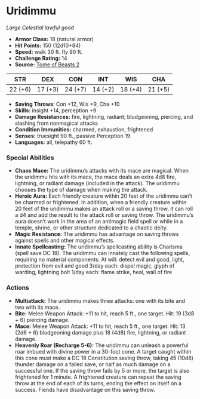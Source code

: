 # Uridimmu

*Large* *Celestial* *lawful good*

- **Armor Class:** 18 (natural armor)
- **Hit Points:** 150 (12d10+84)
- **Speed:** walk 30 ft. fly 90 ft.
- **Challenge Rating:** 14
- **Source:** [Tome of Beasts 2](https://koboldpress.com/kpstore/product/tome-of-beasts-2-for-5th-edition/)

| STR | DEX | CON | INT | WIS | CHA |
| --- | --- | --- | --- | --- | --- |
| 22 (+6) | 17 (+3) | 24 (+7) | 14 (+2) | 18 (+4) | 21 (+5) |

- **Saving Throws**: Con +12, Wis +9, Cha +10
- **Skills:** insight +14, perception +9
- **Damage Resistances:** fire, lightning, radiant; bludgeoning, piercing, and slashing from nonmagical attacks
- **Condition Immunities:** charmed, exhaustion, frightened
- **Senses:** truesight 90 ft., passive Perception 19
- **Languages:** all, telepathy 60 ft.
### Special Abilities
- **Chaos Mace:** The uridimmu’s attacks with its mace are magical. When the uridimmu hits with its mace, the mace deals an extra 4d8 fire, lightning, or radiant damage (included in the attack). The uridimmu chooses the type of damage when making the attack.
- **Heroic Aura:** Each friendly creature within 20 feet of the uridimmu can’t be charmed or frightened. In addition, when a friendly creature within 20 feet of the uridimmu makes an attack roll or a saving throw, it can roll a d4 and add the result to the attack roll or saving throw. The uridimmu’s aura doesn’t work in the area of an antimagic field spell or while in a temple, shrine, or other structure dedicated to a chaotic deity.
- **Magic Resistance:** The uridimmu has advantage on saving throws against spells and other magical effects.
- **Innate Spellcasting:** The uridimmu’s spellcasting ability is Charisma (spell save DC 18). The uridimmu can innately cast the following spells, requiring no material components: At will: detect evil and good, light, protection from evil and good 3/day each: dispel magic, glyph of warding, lightning bolt 1/day each: flame strike, heal, wall of fire
### Actions
- **Multiattack:** The uridimmu makes three attacks: one with its bite and two with its mace.
- **Bite:** Melee Weapon Attack: +11 to hit, reach 5 ft., one target. Hit: 19 (3d8 + 6) piercing damage.
- **Mace:** Melee Weapon Attack: +11 to hit, reach 5 ft., one target. Hit: 13 (2d6 + 6) bludgeoning damage plus 18 (4d8) fire, lightning, or radiant damage.
- **Heavenly Roar (Recharge 5-6):** The uridimmu can unleash a powerful roar imbued with divine power in a 30-foot cone. A target caught within this cone must make a DC 18 Constitution saving throw, taking 45 (10d8) thunder damage on a failed save, or half as much damage on a successful one. If the saving throw fails by 5 or more, the target is also frightened for 1 minute. A frightened creature can repeat the saving throw at the end of each of its turns, ending the effect on itself on a success. Fiends have disadvantage on this saving throw.
